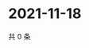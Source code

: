 # 2021-11-18

共 0 条

<!-- BEGIN WEIBO -->
<!-- 最后更新时间 Thu Nov 18 2021 18:12:50 GMT+0800 (China Standard Time) -->

<!-- END WEIBO -->
